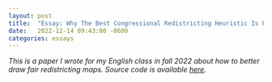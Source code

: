 ```yaml
---
layout: post
title:  "Essay: Why The Best Congressional Redistricting Heuristic Is Proportionality"
date:   2022-12-14 09:43:00 -0600
categories: essays
---
```


*This is a paper I wrote for my English class in fall 2022 about how to better draw fair redistricting maps. Source code is available [here](https://www.overleaf.com/read/bdqbmsptwfvp).*

<object data="{{ site.url }}/assets/redistricting.pdf" width="1000" height="1000" type='application/pdf'></object>